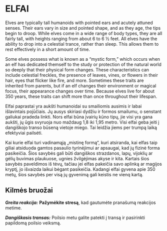 # ELFAI

Elves are typically tall humanoids with pointed ears and acutely attuned senses. Their ears vary in size and pointed shape, and as they age, the tips begin to droop. While elves come in a wide range of body types, they are all fairly tall, with heights ranging from about 6 to 6 ½ feet. All elves have the ability to drop into a celestial trance, rather than sleep. This allows them to rest effectively in a short amount of time.

Some elves possess what is known as a “mystic form,” which occurs when an elf has dedicated themself to the study or protection of the natural world so deeply that their physical form changes. These characteristics can include celestial freckles, the presence of leaves, vines, or flowers in their hair, eyes that flicker like fire, and more. Sometimes these traits are inherited from parents, but if an elf changes their environment or magical focus, their appearance changes over time. Because elves live for about 350 years, these traits can shift more than once throughout their lifespan.

Elfai paprastai yra aukšti humanoidai su smailiomis ausimis ir labai išlavintais pojūčiais. Jų ausys skiriasi dydžiu ir formos smailumu, o senstant galiukai pradeda linkti. Nors elfai būna įvairių kūno tipų, jie visi yra gana aukšti, jų ūgis svyruoja nuo maždaug 1,8 iki 1,95 metro. Visi elfai geba įeiti į dangiškojo transo būseną vietoje miego. Tai leidžia jiems per trumpą laiką efektyviai pailsėti.

Kai kurie elfai turi vadinamąją „mistinę formą“, kuri atsiranda, kai elfas taip giliai atsiduoda gamtos pasaulio tyrinėjimui ar apsaugai, kad jų fizinė forma pasikeičia. Šios savybės gali būti dangiškos strazdanos, lapų, vijoklių ar gėlių buvimas plaukuose, ugnies žvilgėjimas akyse ir kita. Kartais šios savybės paveldimos iš tėvų, tačiau jei elfas pakeičia savo aplinką ar magijos kryptį, jo išvaizda laikui bėgant pasikeičia. Kadangi elfai gyvena apie 350 metų, šios savybės per visą jų gyvenimą gali keistis ne vienq kartą.
## Kilmės bruožai
***Greita reakcija:*** **Pažymėkite stresą**, kad gautumėte pranašumą reakcijos metime.

***Dangiškasis transas:*** Poilsio metu galite patekti į transą ir pasirinkti papildomą poilsio veiksmą.